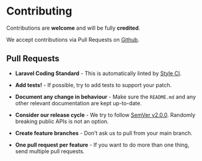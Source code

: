 # Contributing

Contributions are **welcome** and will be fully **credited**.

We accept contributions via Pull Requests on [Github](https://github.com/owenvoke/socialite-unstoppable-domains).

## Pull Requests

- **Laravel Coding Standard** - This is automatically linted by [Style CI](https://styleci.io).

- **Add tests!** - If possible, try to add tests to support your patch.

- **Document any change in behaviour** - Make sure the `README.md` and any other relevant documentation are kept up-to-date.

- **Consider our release cycle** - We try to follow [SemVer v2.0.0](https://semver.org). Randomly breaking public APIs is not an option.

- **Create feature branches** - Don't ask us to pull from your main branch.

- **One pull request per feature** - If you want to do more than one thing, send multiple pull requests.
